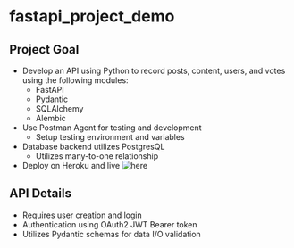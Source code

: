 # fastapi_project_demo

## Project Goal
- Develop an API using Python to record posts, content, users, and votes using the following modules:
  - FastAPI
  - Pydantic
  - SQLAlchemy
  - Alembic
- Use Postman Agent for testing and development
  - Setup testing environment and variables
- Database backend utilizes PostgresQL
  - Utilizes many-to-one relationship
- Deploy on Heroku and live ![here](https://fastapi-nickshore.herokuapp.com/docs)

## API Details
- Requires user creation and login
- Authentication using OAuth2 JWT Bearer token
- Utilizes Pydantic schemas for data I/O validation
